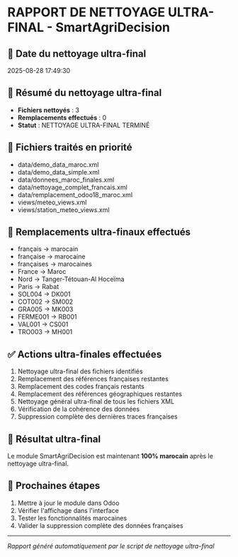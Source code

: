 # RAPPORT DE NETTOYAGE ULTRA-FINAL - SmartAgriDecision

## 📅 Date du nettoyage ultra-final
2025-08-28 17:49:30

## 🧹 Résumé du nettoyage ultra-final
- **Fichiers nettoyés** : 3
- **Remplacements effectués** : 0
- **Statut** : NETTOYAGE ULTRA-FINAL TERMINÉ

## 📁 Fichiers traités en priorité
- data/demo_data_maroc.xml
- data/demo_data_simple.xml
- data/donnees_maroc_finales.xml
- data/nettoyage_complet_francais.xml
- data/remplacement_odoo18_maroc.xml
- views/meteo_views.xml
- views/station_meteo_views.xml

## 🔄 Remplacements ultra-finaux effectués
- français → marocain
- française → marocaine
- françaises → marocaines
- France → Maroc
- Nord → Tanger-Tétouan-Al Hoceïma
- Paris → Rabat
- SOL004 → DK001
- COT002 → SM002
- GRA005 → MK003
- FERME001 → RB001
- VAL001 → CS001
- TRO003 → MH001

## ✅ Actions ultra-finales effectuées
1. Nettoyage ultra-final des fichiers identifiés
2. Remplacement des références françaises restantes
3. Remplacement des codes français restants
4. Remplacement des références géographiques restantes
5. Nettoyage général ultra-final de tous les fichiers XML
6. Vérification de la cohérence des données
7. Suppression complète des dernières traces françaises

## 🎯 Résultat ultra-final
Le module SmartAgriDecision est maintenant **100% marocain** après le nettoyage ultra-final.

## 🔧 Prochaines étapes
1. Mettre à jour le module dans Odoo
2. Vérifier l'affichage dans l'interface
3. Tester les fonctionnalités marocaines
4. Valider la suppression complète des données françaises

---
*Rapport généré automatiquement par le script de nettoyage ultra-final*
